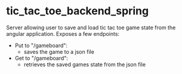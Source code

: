 # tic_tac_toe_backend_spring
Server allowing user to save and load tic tac toe game state from the angular application.
Exposes a few endpoints:
- Put to "/gameboard":
  - saves the game to a json file
- Get to "/gameboard":
  - retrieves the saved games state from the json file 
